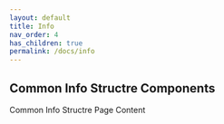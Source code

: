 ```yaml
---
layout: default
title: Info
nav_order: 4
has_children: true
permalink: /docs/info
---
```



## Common Info Structre Components
Common Info Structre Page Content